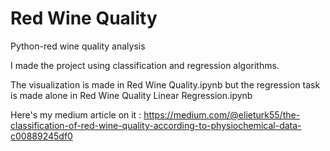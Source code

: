 # Red Wine Quality
 Python-red wine quality analysis

I made the project using classification and regression algorithms.

The visualization is made in Red Wine Quality.ipynb but the regression task is made alone in Red Wine Quality Linear Regression.ipynb

Here's my medium article on it : https://medium.com/@elieturk55/the-classification-of-red-wine-quality-according-to-physiochemical-data-c00889245df0
